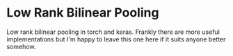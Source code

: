 # Low Rank Bilinear Pooling
Low rank bilinear pooling in torch and keras. Frankly there are more useful implementations but I'm happy to leave this one here if it suits anyone better somehow.
